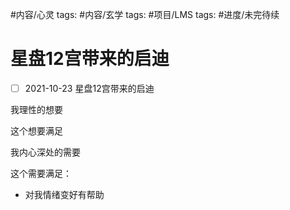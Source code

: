       
#内容/心灵
tags: #内容/玄学 
tags: #项目/LMS 
tags: #进度/未完待续  

# 星盘12宫带来的启迪

- [ ] 2021-10-23 星盘12宫带来的启迪

我理性的想要

这个想要满足

  

我内心深处的需要

这个需要满足：

-   对我情绪变好有帮助


